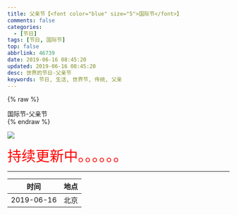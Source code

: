 ```yaml
---
title: 父亲节【<font color="blue" size="5">国际节</font>】
comments: false
categories:
  - [节日]
tags: [节日, 国际节]
top: false
abbrlink: 46739
date: 2019-06-16 08:45:20
updated: 2019-06-16 08:45:20
desc: 世界的节日-父亲节
keywords: 节日, 生活, 世界节, 传统, 父亲
---
```


{% raw %}
<div class="post_cus_note">国际节-父亲节</div>
{% endraw %}

![](/images/article_jieri_fuqinjie.jpeg)

<font size=6.5 color='red'>持续更新中。。。。。。</font>


<!--more-->
<hr />

|    时间    | 地点 |
|:----------:|:----:|
| 2019-06-16 | 北京 |
